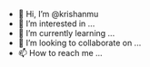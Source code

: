 - 👋 Hi, I’m @krishanmu
- 👀 I’m interested in ...
- 🌱 I’m currently learning ...
- 💞️ I’m looking to collaborate on ...
- 📫 How to reach me ...

<!---
krishanmu/krishanmu is a ✨ special ✨ repository because its `README.md` (this file) appears on your GitHub profile.
You can click the Preview link to take a look at your changes.
--->
